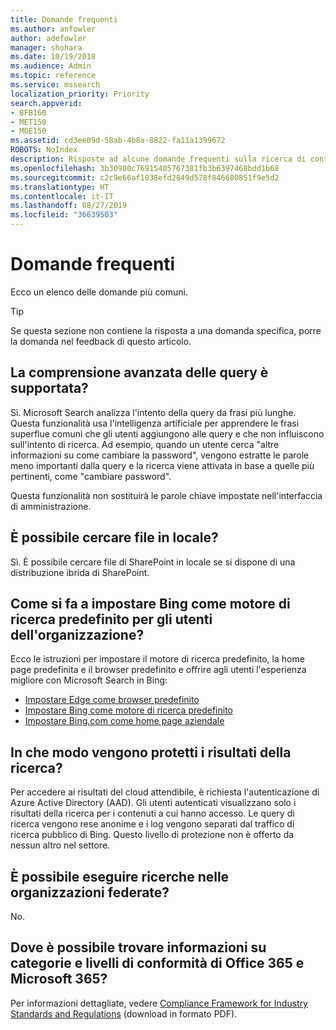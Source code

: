 ```yaml
---
title: Domande frequenti
ms.author: anfowler
author: adefowler
manager: shohara
ms.date: 10/19/2018
ms.audience: Admin
ms.topic: reference
ms.service: mssearch
localization_priority: Priority
search.appverid:
- BFB160
- MET150
- MOE150
ms.assetid: cd3ee09d-58ab-4b8a-8822-fa11a1399672
ROBOTS: NoIndex
description: Risposte ad alcune domande frequenti sulla ricerca di contenuti nell'organizzazione e su Microsoft Search
ms.openlocfilehash: 3b30980c76915405767381fb3b6397468bdd1b68
ms.sourcegitcommit: c2c9e66af1038efd2849d578f846680851f9e5d2
ms.translationtype: HT
ms.contentlocale: it-IT
ms.lasthandoff: 08/27/2019
ms.locfileid: "36639503"
---
```

# <a name="frequently-asked-questions"></a>Domande frequenti

Ecco un elenco delle domande più comuni.

> [!TIP]
> Se questa sezione non contiene la risposta a una domanda specifica, porre la domanda nel feedback di questo articolo.

## <a name="is-advanced-query-understanding-supported"></a>La comprensione avanzata delle query è supportata?

Sì. Microsoft Search analizza l'intento della query da frasi più lunghe. Questa funzionalità usa l'intelligenza artificiale per apprendere le frasi superflue comuni che gli utenti aggiungono alle query e che non influiscono sull'intento di ricerca. Ad esempio, quando un utente cerca "altre informazioni su come cambiare la password", vengono estratte le parole meno importanti dalla query e la ricerca viene attivata in base a quelle più pertinenti, come "cambiare password".
  
Questa funzionalità non sostituirà le parole chiave impostate nell'interfaccia di amministrazione.
  
## <a name="can-you-search-for-files-on-premises"></a>È possibile cercare file in locale?

Sì. È possibile cercare file di SharePoint in locale se si dispone di una distribuzione ibrida di SharePoint.
  
## <a name="how-do-i-make-bing-the-default-search-engine-for-people-in-my-org"></a>Come si fa a impostare Bing come motore di ricerca predefinito per gli utenti dell'organizzazione?

Ecco le istruzioni per impostare il motore di ricerca predefinito, la home page predefinita e il browser predefinito e offrire agli utenti l'esperienza migliore con Microsoft Search in Bing:

- [Impostare Edge come browser predefinito](set-default-browser.md)
- [Impostare Bing come motore di ricerca predefinito](set-default-search-engine.md)
- [Impostare Bing.com come home page aziendale](set-default-homepage.md)

  
## <a name="how-are-my-search-results-protected"></a>In che modo vengono protetti i risultati della ricerca?

Per accedere ai risultati del cloud attendibile, è richiesta l'autenticazione di Azure Active Directory (AAD). Gli utenti autenticati visualizzano solo i risultati della ricerca per i contenuti a cui hanno accesso. Le query di ricerca vengono rese anonime e i log vengono separati dal traffico di ricerca pubblico di Bing. Questo livello di protezione non è offerto da nessun altro nel settore.

## <a name="can-i-search-across-federated-organizations"></a>È possibile eseguire ricerche nelle organizzazioni federate?

No.

## <a name="where-can-i-get-info-about-office-365-and-microsoft-365-compliance-tiers-and-categories"></a>Dove è possibile trovare informazioni su categorie e livelli di conformità di Office 365 e Microsoft 365?

Per informazioni dettagliate, vedere [Compliance Framework for Industry Standards and Regulations](https://download.microsoft.com/download/B/2/7/B27B3EF3-8849-4C18-8BA4-5AD755728620/Compliance%20Framework_customer%20guidance.pdf) (download in formato PDF).